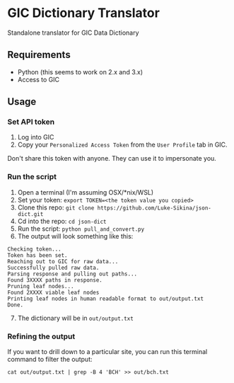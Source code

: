 # GIC Dictionary Translator

Standalone translator for GIC Data Dictionary

## Requirements

- Python (this seems to work on 2.x and 3.x)
- Access to GIC

## Usage

### Set API token

1. Log into GIC
2. Copy your `Personalized Access Token` from the `User Profile` tab in GIC.

Don't share this token with anyone. They can use it to impersonate you.

### Run the script

1. Open a terminal (I'm assuming OSX/*nix/WSL)
2. Set your token: `export TOKEN=<the token value you copied>`
3. Clone this repo: `git clone https://github.com/Luke-Sikina/json-dict.git`
4. Cd into the repo: `cd json-dict`
5. Run the script: `python pull_and_convert.py`
6. The output will look something like this:
```
Checking token...
Token has been set.
Reaching out to GIC for raw data...
Successfully pulled raw data.
Parsing response and pulling out paths...
Found 3XXXX paths in response.
Pruning leaf nodes...
Found 2XXXX viable leaf nodes
Printing leaf nodes in human readable format to out/output.txt
Done.
```

7. The dictionary will be in `out/output.txt`

### Refining the output

If you want to drill down to a particular site, you can run this terminal
command to filter the output:

```shell
cat out/output.txt | grep -B 4 'BCH' >> out/bch.txt
```
